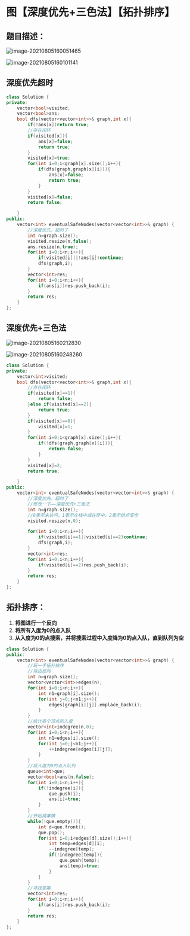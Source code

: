 # 图【深度优先+三色法】【拓扑排序】

## 题目描述：

![image-20210805160051465](C:\Users\西安交通大学2193613091sxm\AppData\Roaming\Typora\typora-user-images\image-20210805160051465.png)

![image-20210805160101141](C:\Users\西安交通大学2193613091sxm\AppData\Roaming\Typora\typora-user-images\image-20210805160101141.png)

## 深度优先超时

```c++
class Solution {
private:
    vector<bool>visited;
    vector<bool>ans;
    bool dfs(vector<vector<int>>& graph,int x){
        if(!ans[x])return true;
        //存在闭环
        if(visited[x]){
            ans[x]=false;
            return true;
        }
        visited[x]=true;
        for(int i=0;i<graph[x].size();i++){
            if(dfs(graph,graph[x][i])){
                ans[x]=false;
                return true;
            }
        }
        visited[x]=false;
        return false;

    }
public:
    vector<int> eventualSafeNodes(vector<vector<int>>& graph) {
        //深度优先，超时了
        int n=graph.size();
        visited.resize(n,false);
        ans.resize(n,true);
        for(int i=0;i<n;i++){
            if(visited[i]||!ans[i])continue;
            dfs(graph,i);
        }
        vector<int>res;
        for(int i=0;i<n;i++){
            if(ans[i])res.push_back(i);
        }
        return res;
    }
};
```

## 深度优先+三色法

![image-20210805160212830](C:\Users\西安交通大学2193613091sxm\AppData\Roaming\Typora\typora-user-images\image-20210805160212830.png)

![image-20210805160248260](C:\Users\西安交通大学2193613091sxm\AppData\Roaming\Typora\typora-user-images\image-20210805160248260.png)

```C++
class Solution {
private:
    vector<int>visited;
    bool dfs(vector<vector<int>>& graph,int x){
        //存在闭环
        if(visited[x]==1){
            return false;
        }else if(visited[x]==2){
            return true;
        }
        if(visited[x]==0){
            visited[x]=1;
        }
        for(int i=0;i<graph[x].size();i++){
            if(!dfs(graph,graph[x][i])){
                return false;
            }
        }
        visited[x]=2;
        return true;

    }
public:
    vector<int> eventualSafeNodes(vector<vector<int>>& graph) {
        //深度优先，超时了
        //修改一下——深度优先+三色法
        int n=graph.size();
        //0表示未访问，1表示在栈中或在环中，2表示结点安全
        visited.resize(n,0);

        for(int i=0;i<n;i++){
            if(visited[i]==1||visited[i]==2)continue;
            dfs(graph,i);
        }
        vector<int>res;
        for(int i=0;i<n;i++){
            if(visited[i]==2)res.push_back(i);
        }
        return res;
    }
};
```

## 拓扑排序：

1. **将图进行一个反向**
2. **将所有入度为0的点入队**
3. **从入度为0的点搜索，并将搜索过程中入度降为0的点入队，直到队列为空**

```c++
class Solution {
public:
    vector<int> eventualSafeNodes(vector<vector<int>>& graph) {
        //玩一手拓扑排序
        //将边反向
        int n=graph.size();
        vector<vector<int>>edges(n);
        for(int i=0;i<n;i++){
            int n1=graph[i].size();
            for(int j=0;j<n1;j++){
                edges[graph[i][j]].emplace_back(i);
            }
        }
        //统计各个顶点的入度
        vector<int>indegree(n,0);
        for(int i=0;i<n;i++){
            int n1=edges[i].size();
            for(int j=0;j<n1;j++){
                ++indegree[edges[i][j]];
            }
        }
        //将入度为0的点入队列
        queue<int>que;
        vector<bool>ans(n,false);
        for(int i=0;i<n;i++){
            if(!indegree[i]){
                que.push(i);
                ans[i]=true;
            }
        }
        //开始搞事情
        while(!que.empty()){
            int d=que.front();
            que.pop();
            for(int i=0;i<edges[d].size();i++){
                int temp=edges[d][i];
                --indegree[temp];
                if(!indegree[temp]){
                    que.push(temp);
                    ans[temp]=true;
                }
            }
        }
        //寻找答案
        vector<int>res;
        for(int i=0;i<n;i++){
            if(ans[i])res.push_back(i);
        }
        return res;
    }
};
```

